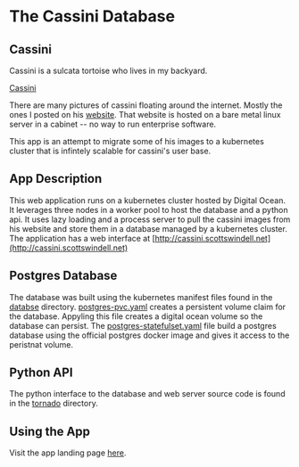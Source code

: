 # The Cassini Database

## Cassini
Cassini is a sulcata tortoise who lives in my backyard. 

[Cassini](cassini.jpg)

There are many pictures of cassini floating around the internet. Mostly the ones I posted on his [website](https://swahle.org/cassini/detections.html?date=Wed%20Feb%2005%202025). That website is hosted on a bare metal linux server in a cabinet -- no way to run enterprise software. 

This app is an attempt to migrate some of his images to a kubernetes cluster that is infintely scalable for cassini's user base.


## App Description

This web application runs on a kubernetes cluster hosted by Digital Ocean. It leverages three nodes in a worker pool to host the database and a python api. It uses lazy loading and a process server to pull the cassini images from his website and store them in a database managed by a kubernetes cluster. The application has a web interface at [http://cassini.scottswindell.net](http://cassini.scottswindell.net)

## Postgres Database

The database was built using the kubernetes manifest files found in the [databse](database) directory. [postgres-pvc.yaml](database/postgres-pvc.yaml) creates a persistent volume claim for the database. Appyling this file creates a digital ocean volume so the database can persist. The [postgres-statefulset.yaml](database/postgres-statefulset.yaml) file build a postgres database using the official postgres docker image and gives it access to the peristnat volume. 


## Python API

The python interface to the database and web server source code is found in the [tornado](tornado) directory. 

## Using the App

Visit the app landing page [here](http://cassini.scottswindell.net). 
